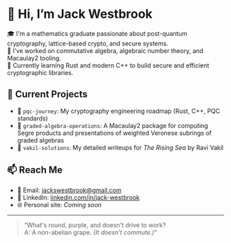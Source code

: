# 👋 Hi, I’m Jack Westbrook

🎓 I'm a mathematics graduate passionate about post-quantum cryptography, lattice-based crypto, and secure systems.  
🔬 I've worked on commutative algebra, algebraic number theory, and Macaulay2 tooling.  
🦀 Currently learning Rust and modern C++ to build secure and efficient cryptographic libraries.

## 🔧 Current Projects

- 🔐 `pqc-journey`: My cryptography engineering roadmap (Rust, C++, PQC standards)
- 🧮 `graded-algebra-operations`: A Macaulay2 package for computing Segre products and presentations of weighted Veronese subrings of graded algebras
- 📗 `vakil-solutions`: My detailed writeups for *The Rising Sea* by Ravi Vakil

## 📫 Reach Me

- 📧 Email: [jackswestbrook@gmail.com](mailto:jackswestbrook@gmail.com)
- 💼 LinkedIn: [linkedin.com/in/jack-westbrook](https://www.linkedin.com/in/jack-westbrook/)
- 🌐 Personal site: _Coming soon_

---

> “What's round, purple, and doesn't drive to work?  
> A: A non-abelian grape. _(It doesn’t commute.)_”
